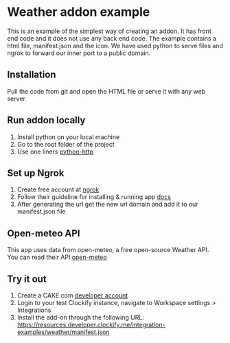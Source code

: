 # Weather addon example

This is an example of the simplest way of creating an addon. It has front end code and it does not use any back end code.
The example contains a html file, manifest.json and the icon.
We have used python to serve files and ngrok to forward our inner port to a public domain.

## Installation
Pull the code from git and open the HTML file or serve it with any web server.

## Run addon locally
1. Install python on your local machine
2. Go to the root folder of the project
3. Use one liners [python-http](https://gist.github.com/willurd/5720255)

## Set up Ngrok
1. Create free account at [ngrok](https://ngrok.com/)
2. Follow their guideline for installing & running app [docs](https://ngrok.com/docs/getting-started)
3. After generating the url get the new url domain and add it to our manifest.json file

## Open-meteo API
This app uses data from open-meteo, a free open-source Weather API. \
You can read their API [open-meteo](https://open-meteo.com/en/docs)

## Try it out
1. Create a CAKE.com [developer account](https://developer.marketplace.cake.com/signup)
1. Login to your test Clockify instance, navigate to Workspace settings > Integrations
1. Install the add-on through the following URL: https://resources.developer.clockify.me/integration-examples/weather/manifest.json
